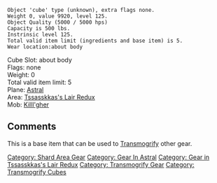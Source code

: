     Object 'cube' type (unknown), extra flags none.
    Weight 0, value 9920, level 125.
    Object Quality (5000 / 5000 hps)
    Capacity is 500 lbs.
    Instrinsic level 125.
    Total valid item limit (ingredients and base item) is 5. 
    Wear location:about body

Cube Slot: about body  
Flags: none  
Weight: 0  
Total valid item limit: 5  
Plane: [Astral](:Category:_Astral "wikilink")  
Area: [Tssasskkas's Lair
Redux](:Category:Tssasskkas's_Lair_Redux "wikilink")  
Mob: [Killl'gher](Killl'gher "wikilink")  

## Comments

This is a base item that can be used to
[Transmogrify](transmogrify "wikilink") other gear.

[Category: Shard Area Gear](Category:_Shard_Area_Gear "wikilink")
[Category: Gear In Astral](Category:_Gear_In_Astral "wikilink")
[Category: Gear in Tssasskkas's Lair
Redux](Category:_Gear_in_Tssasskkas's_Lair_Redux "wikilink") [Category:
Transmogrify Gear](Category:_Transmogrify_Gear "wikilink") [Category:
Transmogrify Cubes](Category:_Transmogrify_Cubes "wikilink")
